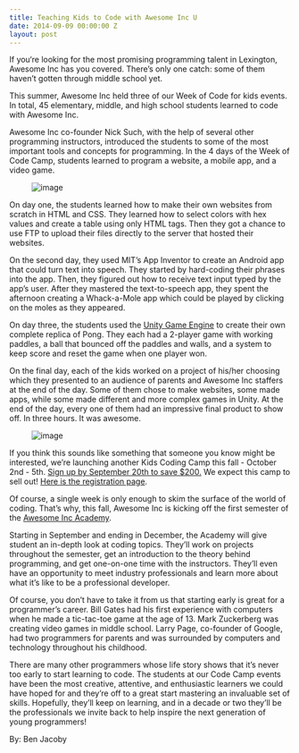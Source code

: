 ```yaml
---
title: Teaching Kids to Code with Awesome Inc U
date: 2014-09-09 00:00:00 Z
layout: post
---
```

 
<p>If you‘re looking for the most promising programming talent in Lexington, Awesome Inc has you covered.  There’s only one catch: some of them haven’t gotten through middle school yet.</p>
<p>This summer, Awesome Inc held three of our Week of Code for kids events. In total, 45 elementary, middle, and high school students learned to code with Awesome Inc.</p>
<p>Awesome Inc co-founder Nick Such, with the help of several other programming instructors, introduced the students to some of the most important tools and concepts for programming.  In the 4 days of the Week of Code Camp, students learned to program a website, a mobile app, and a video game.</p>
<p><figure class="tmblr-full" data-orig-height="333" data-orig-width="500" data-orig-src="https://66.media.tumblr.com/63795c2268a162edc76797c8554b8668/tumblr_inline_nbnmtxiDDP1spm8pc.jpg"><img alt="image" src="https://66.media.tumblr.com/9f0384580bbdfb40a13efdca4c625575/tumblr_inline_pk22vaq10k1spm8pc_540.jpg" data-orig-height="333" data-orig-width="500" data-orig-src="https://66.media.tumblr.com/63795c2268a162edc76797c8554b8668/tumblr_inline_nbnmtxiDDP1spm8pc.jpg"/></figure></p>

<p>On day one, the students learned how to make their own websites from scratch in HTML and CSS.  They learned how to select colors with hex values and create a table using only HTML tags.  Then they got a chance to use FTP to upload their files directly to the server that hosted their websites.</p>
<p>On the second day, they used MIT’s App Inventor to create an Android app that could turn text into speech.  They started by hard-coding their phrases into the app.  Then, they figured out how to receive text input typed by the app’s user.  After they mastered the text-to-speech app, they spent the afternoon creating a Whack-a-Mole app which could be played by clicking on the moles as they appeared.</p>
<p>On day three, the students used the <a href="http://www.awesomeincu.com/tutorials/unity-pong/" target="_blank">Unity Game Engine</a> to create their own complete replica of Pong.  They each had a 2-player game with working paddles, a ball that bounced off the paddles and walls, and a system to keep score and reset the game when one player won.  </p>
<p>On the final day, each of the kids worked on a project of his/her choosing which they presented to an audience of parents and Awesome Inc staffers at the end of the day.  Some of them chose to make websites, some made apps, while some made different and more complex games in Unity. At the end of the day, every one of them had an impressive final product to show off.  In three hours.  It was awesome.</p>
<p><figure class="tmblr-full" data-orig-height="333" data-orig-width="500" data-orig-src="https://66.media.tumblr.com/57492673aa53f08e306b183f3acdbb16/tumblr_inline_nbnmwq0O9e1spm8pc.jpg"><img alt="image" src="https://66.media.tumblr.com/ff309ae10b4e11dc072e0a9fb7739c87/tumblr_inline_pk22vbAsd01spm8pc_540.jpg" data-orig-height="333" data-orig-width="500" data-orig-src="https://66.media.tumblr.com/57492673aa53f08e306b183f3acdbb16/tumblr_inline_nbnmwq0O9e1spm8pc.jpg"/></figure></p>

<p>If you think this sounds like something that someone you know might be interested, we’re launching another Kids Coding Camp this fall - October 2nd - 5th.  <a href="https://www.eventbrite.com/e/awesome-inc-kids-code-camp-tickets-12989777775" target="_blank">Sign up by September 20th to save $200.</a>  We expect this camp to sell out!  <a href="https://www.eventbrite.com/e/awesome-inc-kids-code-camp-tickets-12989777775" target="_blank">Here is the registration page</a>.</p>
<p>Of course, a single week is only enough to skim the surface of the world of coding.  That’s why, this fall, Awesome Inc is kicking off the first semester of the <a href="http://www.awesomeincu.com/curriculum/#academy" target="_blank">Awesome Inc Academy</a>.   </p>
<p>Starting in September and ending in December, the Academy will give student an in-depth look at coding topics.  They’ll work on projects throughout the semester, get an introduction to the theory behind programming, and get one-on-one time with the instructors.  They’ll even have an opportunity to meet industry professionals and learn more about what it’s like to be a professional developer.</p>
<p>Of course, you don’t have to take it from us that starting early is great for a programmer’s career.  Bill Gates had his first experience with computers when he made a tic-tac-toe game at the age of 13.  Mark Zuckerberg was creating video games in middle school.  Larry Page, co-founder of Google, had two programmers for parents and was surrounded by computers and technology throughout his childhood.  </p>
<p><span>There are many other programmers whose life story shows that it’s never too early to start learning to code.  The students at our Code Camp events have been the most creative, attentive, and enthusiastic learners we could have hoped for and they’re off to a great start mastering an invaluable set of skills.  Hopefully, they’ll keep on learning, and in a decade or two they’ll be the professionals we invite back to help inspire the next generation of young programmers!</span></p>
<p><span>By: Ben Jacoby</span></p>
